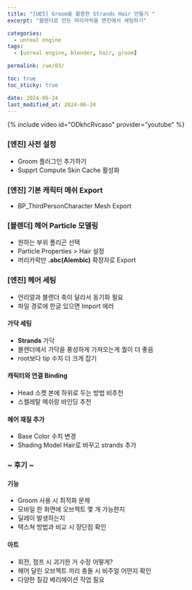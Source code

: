 ```yaml
---
title: "[UE5] Groom을 활용한 Strands Hair 만들기 "
excerpt: "블렌더로 만든 머리카락을 엔진에서 세팅하기"

categories:
  - unreal engine
tags:
  - [unreal engine, blender, hair, groom]

permalink: /ue/03/

toc: true
toc_sticky: true

date: 2024-06-24
last_modified_at: 2024-06-24
---
```


{% include video id="ODkhcRvcaso" provider="youtube" %}
### [엔진] 사전 설정
- Groom 플러그인 추가하기
- Supprt Compute Skin Cache 활성화
### [엔진] 기본 캐릭터 메쉬 Export
- BP_ThirdPersonCharacter Mesh Export
### [블렌더] 헤어 Particle 모델링
- 원하는 부위 폴리곤 선택
- Particle Properties > Hair 설정
- 머리카락만 **.abc(Alembic)** 확장자로 Export
### [엔진] 헤어 세팅
- 언리얼과 블렌더 축이 달라서 동기화 필요
- 파일 경로에 한글 있으면 Import 에러
#### 가닥 세팅
- **Strands** 가닥
- 블렌더에서 가닥을 풍성하게 가져오는게 퀄이 더 좋음
- root보다 tip 수치 더 크게 잡기
#### 캐릭터와 연결 Binding
- Head 소켓 본에 하위로 두는 방법 비추천
- 스켈레탈 메쉬랑 바인딩 추천
#### 헤어 재질 추가
- Base Color 수치 변경
- Shading Model Hair로 바꾸고 strands 추가


### ~ 후기 ~
#### 기능
- Groom 사용 시 최적화 문제
- 모바일 한 화면에 오브젝트 몇 개 가능한지
- 딜레이 발생하는지
- 텍스쳐 방법과 비교 시 장단점 확인
#### 아트
- 회전, 점프 시 괴기한 거 수정 어떻게?
- 헤어 달린 오브젝트 끼리 충돌 시 비주얼 어떤지 확인
- 다양한 질감 베리에이션 작업 필요
  
